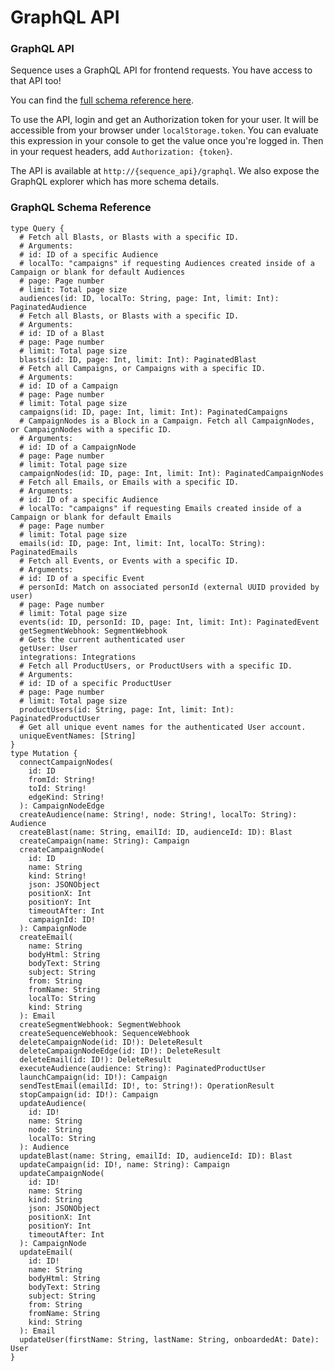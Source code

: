 # GraphQL API

### GraphQL API

Sequence uses a GraphQL API for frontend requests. You have access to that API too! 

You can find the [full schema reference here](https://github.com/sequence-so/sequence/blob/main/packages/api/src/graphql/schema.ts).

To use the API, login and get an Authorization token for your user. It will be accessible from your browser under `localStorage.token`. You can evaluate this expression in your console to get the value once you're logged in. Then in your request headers, add `Authorization: {token}`.

The API is available at `http://{sequence_api}/graphql`. We also expose the GraphQL explorer which has more schema details. 

### GraphQL Schema Reference

```text
type Query {
  # Fetch all Blasts, or Blasts with a specific ID.
  # Arguments:
  # id: ID of a specific Audience
  # localTo: "campaigns" if requesting Audiences created inside of a Campaign or blank for default Audiences
  # page: Page number
  # limit: Total page size
  audiences(id: ID, localTo: String, page: Int, limit: Int): PaginatedAudience
  # Fetch all Blasts, or Blasts with a specific ID.
  # Arguments:
  # id: ID of a Blast
  # page: Page number
  # limit: Total page size
  blasts(id: ID, page: Int, limit: Int): PaginatedBlast
  # Fetch all Campaigns, or Campaigns with a specific ID.
  # Arguments:
  # id: ID of a Campaign
  # page: Page number
  # limit: Total page size
  campaigns(id: ID, page: Int, limit: Int): PaginatedCampaigns
  # CampaignNodes is a Block in a Campaign. Fetch all CampaignNodes, or CampaignNodes with a specific ID.
  # Arguments:
  # id: ID of a CampaignNode
  # page: Page number
  # limit: Total page size
  campaignNodes(id: ID, page: Int, limit: Int): PaginatedCampaignNodes
  # Fetch all Emails, or Emails with a specific ID.
  # Arguments:
  # id: ID of a specific Audience
  # localTo: "campaigns" if requesting Emails created inside of a Campaign or blank for default Emails
  # page: Page number
  # limit: Total page size
  emails(id: ID, page: Int, limit: Int, localTo: String): PaginatedEmails
  # Fetch all Events, or Events with a specific ID.
  # Arguments:
  # id: ID of a specific Event
  # personId: Match on associated personId (external UUID provided by user)
  # page: Page number
  # limit: Total page size
  events(id: ID, personId: ID, page: Int, limit: Int): PaginatedEvent
  getSegmentWebhook: SegmentWebhook
  # Gets the current authenticated user
  getUser: User
  integrations: Integrations
  # Fetch all ProductUsers, or ProductUsers with a specific ID.
  # Arguments:
  # id: ID of a specific ProductUser
  # page: Page number
  # limit: Total page size
  productUsers(id: String, page: Int, limit: Int): PaginatedProductUser
  # Get all unique event names for the authenticated User account.
  uniqueEventNames: [String]
}
type Mutation {
  connectCampaignNodes(
    id: ID
    fromId: String!
    toId: String!
    edgeKind: String!
  ): CampaignNodeEdge
  createAudience(name: String!, node: String!, localTo: String): Audience
  createBlast(name: String, emailId: ID, audienceId: ID): Blast
  createCampaign(name: String): Campaign
  createCampaignNode(
    id: ID
    name: String
    kind: String!
    json: JSONObject
    positionX: Int
    positionY: Int
    timeoutAfter: Int
    campaignId: ID!
  ): CampaignNode
  createEmail(
    name: String
    bodyHtml: String
    bodyText: String
    subject: String
    from: String
    fromName: String
    localTo: String
    kind: String
  ): Email
  createSegmentWebhook: SegmentWebhook
  createSequenceWebhook: SequenceWebhook
  deleteCampaignNode(id: ID!): DeleteResult
  deleteCampaignNodeEdge(id: ID!): DeleteResult
  deleteEmail(id: ID!): DeleteResult
  executeAudience(audience: String): PaginatedProductUser
  launchCampaign(id: ID!): Campaign
  sendTestEmail(emailId: ID!, to: String!): OperationResult
  stopCampaign(id: ID!): Campaign
  updateAudience(
    id: ID!
    name: String
    node: String
    localTo: String
  ): Audience
  updateBlast(name: String, emailId: ID, audienceId: ID): Blast
  updateCampaign(id: ID!, name: String): Campaign
  updateCampaignNode(
    id: ID!
    name: String
    kind: String
    json: JSONObject
    positionX: Int
    positionY: Int
    timeoutAfter: Int
  ): CampaignNode
  updateEmail(
    id: ID!
    name: String
    bodyHtml: String
    bodyText: String
    subject: String
    from: String
    fromName: String
    kind: String
  ): Email
  updateUser(firstName: String, lastName: String, onboardedAt: Date): User
}
```

